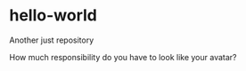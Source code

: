 # hello-world
Another just repository 

How much responsibility do you have to look like your avatar? 
